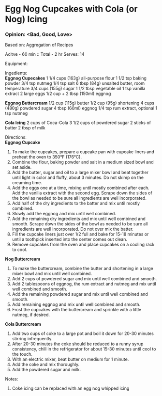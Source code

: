 # Egg Nog Cupcakes with Cola (or Nog) Icing
### Opinion: <Bad, Good, Love>

Based on: Aggregation of Recipes  

Acitve - 60 min :: Total - 2 hr
Serves: 14  

Equipment:

Ingedients:  
__Eggnog Cupecakes__
1 1/4 cups (163g) all-purpose flour
1 1/2 tsp baking powder
3/4 tsp nutmeg
1/4 tsp salt
6 tbsp (84g) unsalted butter, room temperature
3/4 cups (155g) sugar
1 1/2 tbsp vegetable oil
1 tsp vanilla extract
2 large eggs
1/2 cup + 2 tbsp (150ml) eggnog

__Eggnog Buttercream__
1/2 cup (115g) butter
1/2 cup (95g) shortening
4 cups (480g) powdered sugar
4 tbsp (60ml) eggnog
1/4 tsp rum extract, optional
1 tsp nutmeg

__Cola Icing__
2 cups of Coca-Cola
3 1/2 cups of powdered sugar
2 sticks of butter
2 tbsp of milk

Directions:  
__Eggnog Cupcake__
1. To make the cupcakes, prepare a cupcake pan with cupcake liners and preheat the oven to 350°F (176°C).
2. Combine the flour, baking powder and salt in a medium sized bowl and set aside.
3. Add the butter, sugar and oil to a large mixer bowl and beat together until light in color and fluffy, about 3 minutes. Do not skimp on the creaming time.
4. Add the eggs one at a time, mixing until mostly combined after each. Add the vanilla extract with the second egg. Scrape down the sides of the bowl as needed to be sure all ingredients are well incorporated.
5. Add half of the dry ingredients to the batter and mix until mostly combined.
6. Slowly add the eggnog and mix until well combined.
7. Add the remaining dry ingredients and mix until well combined and smooth. Scrape down the sides of the bowl as needed to be sure all ingredients are well incorporated. Do not over mix the batter.
8. Fill the cupcake liners just over 1/2 full and bake for 15-18 minutes or until a toothpick inserted into the center comes out clean.
9. Remove cupcakes from the oven and place cupcakes on a cooling rack to cool.

__Nog Buttercream__
1. To make the buttercream, combine the butter and shortening in a large mixer bowl and mix until well combined.
2. Add 2 cups of powdered sugar and mix until well combined and smooth.
3. Add 2 tablespoons of eggnog, the rum extract and nutmeg and mix until well combined and smooth.
4. Add the remaining powdered sugar and mix until well combined and smooth.
5. Add remaining eggnog and mix until well combined and smooth.
6. Frost the cupcakes with the buttercream and sprinkle with a little nutmeg, if desired.

__Cola Buttercream__
1. Add two cups of coke to a large pot and boil it down for 20-30 minutes stirring infrequently.
2. After 20-30 minutes the coke should be reduced to a runny syrup consistency, chill in the refrigerator for about 15-30 minutes until cool to the touch.
3. With an electric mixer, beat butter on medium for 1 minute.
4. Add the coke and mix thoroughly.
5. Add the powdered sugar and milk.


Notes:
1. Coke icing can be replaced with an egg nog whipped icing